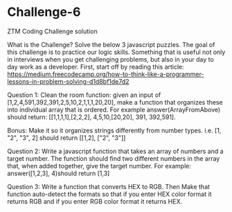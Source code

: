 # Challenge-6
ZTM Coding Challenge solution

What is the Challenge?
Solve the below 3 javascript puzzles. The goal of this challenge is to practice our logic skills. 
Something that is useful not only in interviews when you get challenging problems, but also in your day to day work as a developer. 
First, start off by reading this article: https://medium.freecodecamp.org/how-to-think-like-a-programmer-lessons-in-problem-solving-d1d8bf1de7d2

Question 1: Clean the room function: given an input of [1,2,4,591,392,391,2,5,10,2,1,1,1,20,20], 
make a function that organizes these into individual array that is ordered. For example answer(ArrayFromAbove) should return:
[[1,1,1,1],[2,2,2], 4,5,10,[20,20], 391, 392,591]. 

Bonus: Make it so it organizes strings differently from number types. i.e. [1, "2", "3", 2] should return [[1,2], ["2", "3"]]

Question 2: Write a javascript function that takes an array of numbers and a target number. 
The function should find two different numbers in the array that, when added together, give the target number. 
For example: answer([1,2,3], 4)should return [1,3]

Question 3: Write a function that converts HEX to RGB. 
Then Make that function auto-detect the formats so that if you enter HEX color format it returns RGB 
and if you enter RGB color format it returns HEX.
